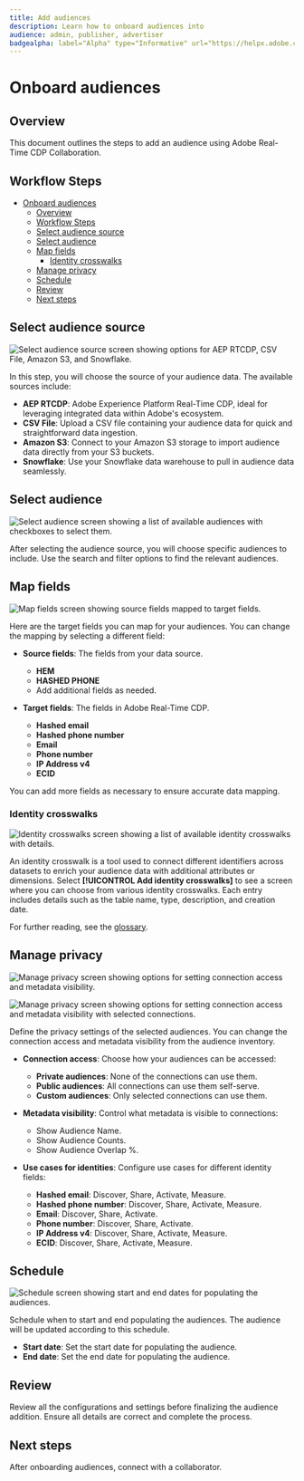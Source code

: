 ```yaml
---
title: Add audiences
description: Learn how to onboard audiences into 
audience: admin, publisher, advertiser
badgealpha: label="Alpha" type="Informative" url="https://helpx.adobe.com/legal/product-descriptions/real-time-customer-data-platform-b2b-edition-prime-and-ultimate-packages.html newtab=true"
---
```


# Onboard audiences

## Overview

This document outlines the steps to add an audience using Adobe Real-Time CDP Collaboration.

## Workflow Steps

- [Onboard audiences](#onboard-audiences)
  - [Overview](#overview)
  - [Workflow Steps](#workflow-steps)
  - [Select audience source](#select-audience-source)
  - [Select audience](#select-audience)
  - [Map fields](#map-fields)
    - [Identity crosswalks](#identity-crosswalks)
  - [Manage privacy](#manage-privacy)
  - [Schedule](#schedule)
  - [Review](#review)
  - [Next steps](#next-steps)

## Select audience source

![Select audience source screen showing options for AEP RTCDP, CSV File, Amazon S3, and Snowflake.](/help/assets/setup/add-audiences/Step-Select-Audience-Source.png)

In this step, you will choose the source of your audience data. The available sources include:

- **AEP RTCDP**: Adobe Experience Platform Real-Time CDP, ideal for leveraging integrated data within Adobe's ecosystem.
- **CSV File**: Upload a CSV file containing your audience data for quick and straightforward data ingestion.
- **Amazon S3**: Connect to your Amazon S3 storage to import audience data directly from your S3 buckets.
- **Snowflake**: Use your Snowflake data warehouse to pull in audience data seamlessly.

## Select audience

![Select audience screen showing a list of available audiences with checkboxes to select them.](/help/assets/setup/add-audiences/Step-Select-Audience.png)

After selecting the audience source, you will choose specific audiences to include. Use the search and filter options to find the relevant audiences.

## Map fields

![Map fields screen showing source fields mapped to target fields.](/help/assets/setup/add-audiences/Step-Map-Fields.png)

Here are the target fields you can map for your audiences. You can change the mapping by selecting a different field:

- **Source fields**: The fields from your data source.
  - **HEM**
  - **HASHED PHONE**
  - Add additional fields as needed.

- **Target fields**: The fields in Adobe Real-Time CDP.
  - **Hashed email**
  - **Hashed phone number**
  - **Email**
  - **Phone number**
  - **IP Address v4**
  - **ECID**

You can add more fields as necessary to ensure accurate data mapping.

### Identity crosswalks

![Identity crosswalks screen showing a list of available identity crosswalks with details.](/help/assets/setup/add-audiences/Step-Identity-Crosswalks.png)

An identity crosswalk is a tool used to connect different identifiers across datasets to enrich your audience data with additional attributes or dimensions. Select **[!UICONTROL Add identity crosswalks]** to see a screen where you can choose from various identity crosswalks. Each entry includes details such as the table name, type, description, and creation date.

For further reading, see the [glossary](#).

## Manage privacy

![Manage privacy screen showing options for setting connection access and metadata visibility.](/help/assets/setup/add-audiences/Step-Manage-Privacy-1.png)

![Manage privacy screen showing options for setting connection access and metadata visibility with selected connections.](/help/assets/setup/add-audiences/Step-Manage-Privacy-2.png)

Define the privacy settings of the selected audiences. You can change the connection access and metadata visibility from the audience inventory.

- **Connection access**: Choose how your audiences can be accessed:
  - **Private audiences**: None of the connections can use them.
  - **Public audiences**: All connections can use them self-serve.
  - **Custom audiences**: Only selected connections can use them.

- **Metadata visibility**: Control what metadata is visible to connections:
  - Show Audience Name.
  - Show Audience Counts.
  - Show Audience Overlap %.

- **Use cases for identities**: Configure use cases for different identity fields:
  - **Hashed email**: Discover, Share, Activate, Measure.
  - **Hashed phone number**: Discover, Share, Activate, Measure.
  - **Email**: Discover, Share, Activate.
  - **Phone number**: Discover, Share, Activate.
  - **IP Address v4**: Discover, Share, Activate, Measure.
  - **ECID**: Discover, Share, Activate, Measure.

## Schedule

![Schedule screen showing start and end dates for populating the audiences.](/help/assets/setup/add-audiences/Step-Schedule.png)

Schedule when to start and end populating the audiences. The audience will be updated according to this schedule.

- **Start date**: Set the start date for populating the audience.
- **End date**: Set the end date for populating the audience.

## Review

Review all the configurations and settings before finalizing the audience addition. Ensure all details are correct and complete the process.

## Next steps

After onboarding audiences, connect with a collaborator. 

